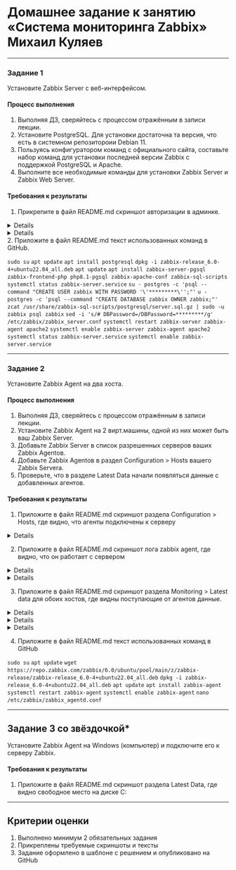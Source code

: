 # Домашнее задание к занятию «Система мониторинга Zabbix» Михаил Куляев


---

### Задание 1 

Установите Zabbix Server с веб-интерфейсом.

#### Процесс выполнения
1. Выполняя ДЗ, сверяйтесь с процессом отражённым в записи лекции.
2. Установите PostgreSQL. Для установки достаточна та версия, что есть в системном репозитороии Debian 11.
3. Пользуясь конфигуратором команд с официального сайта, составьте набор команд для установки последней версии Zabbix с поддержкой PostgreSQL и Apache.
4. Выполните все необходимые команды для установки Zabbix Server и Zabbix Web Server.

#### Требования к результаты 
1. Прикрепите в файл README.md скриншот авторизации в админке.

<details>
   
![Screnshot](https://github.com/mkuliaev/smon-homeworks/blob/main/png/scrin_admin1.png)
   
</details>
<details>
   
![Screnshot](https://github.com/mkuliaev/smon-homeworks/blob/main/png/scrin_admin2.png)
   
</details>
2. Приложите в файл README.md текст использованных команд в GitHub.

`sudo su`
`apt update`
`apt install postgresql`
`dpkg -i zabbix-release_6.0-4+ubuntu22.04_all.deb`
`apt update`
`apt install zabbix-server-pgsql zabbix-frontend-php php8.1-pgsql zabbix-apache-conf zabbix-sql-scripts`
`systemctl status zabbix-server.service`
`su - postgres -c 'psql --command "CREATE USER zabbix WITH PASSWORD '\'*********\'';"'`
`u - postgres -c 'psql --command "CREATE DATABASE zabbix OWNER zabbix;"'`
`zcat /usr/share/zabbix-sql-scripts/postgresql/server.sql.gz | sudo -u zabbix psql zabbix`
`sed -i 's/# DBPassword=/DBPassword=*********/g' /etc/zabbix/zabbix_server.conf`
`systemctl restart zabbix-server zabbix-agent apache2`
`systemctl enable zabbix-server zabbix-agent apache2`
`systemctl status zabbix-server.service`
`systemctl enable zabbix-server.service`




---

### Задание 2 

Установите Zabbix Agent на два хоста.

#### Процесс выполнения
1. Выполняя ДЗ, сверяйтесь с процессом отражённым в записи лекции.
2. Установите Zabbix Agent на 2 вирт.машины, одной из них может быть ваш Zabbix Server.
3. Добавьте Zabbix Server в список разрешенных серверов ваших Zabbix Agentов.
4. Добавьте Zabbix Agentов в раздел Configuration > Hosts вашего Zabbix Servera.
5. Проверьте, что в разделе Latest Data начали появляться данные с добавленных агентов.

#### Требования к результаты 
1. Приложите в файл README.md скриншот раздела Configuration > Hosts, где видно, что агенты подключены к серверу

<details>
   
![Screnshot](https://github.com/mkuliaev/smon-homeworks/blob/main/png/Configuration%20%3E%20Hosts.png)
   
</details>

2. Приложите в файл README.md скриншот лога zabbix agent, где видно, что он работает с сервером

<details>
   
![Screnshot](https://github.com/mkuliaev/smon-homeworks/blob/main/png/log%20zabbix%20agent1.png)
   
</details>
<details>
   
![Screnshot](https://github.com/mkuliaev/smon-homeworks/blob/main/png/log%20zabbix%20agent2.png)
   
</details>

3. Приложите в файл README.md скриншот раздела Monitoring > Latest data для обоих хостов, где видны поступающие от агентов данные.
<details>
   
![Screnshot](https://github.com/mkuliaev/smon-homeworks/blob/main/png/Monitoring%20%3E%20Latest-agent1.png)
   
</details>
<details>
   
![Screnshot](https://github.com/mkuliaev/smon-homeworks/blob/main/png/Monitoring%20%3E%20Latest-agent2.png)
   
</details>
<details>
   
![Screnshot](https://github.com/mkuliaev/smon-homeworks/blob/main/png/Monitoring%20%3E%20Latest-server.png)
   
</details>

4. Приложите в файл README.md текст использованных команд в GitHub

`sudo su`
`apt update`
`wget https://repo.zabbix.com/zabbix/6.0/ubuntu/pool/main/z/zabbix-release/zabbix-release_6.0-4+ubuntu22.04_all.deb`
`dpkg -i zabbix-release_6.0-4+ubuntu22.04_all.deb`
`apt update`
`apt install zabbix-agent`
`systemctl restart zabbix-agent`
`systemctl enable zabbix-agent`
`nano /etc/zabbix/zabbix_agentd.conf`



---
## Задание 3 со звёздочкой*
Установите Zabbix Agent на Windows (компьютер) и подключите его к серверу Zabbix.

#### Требования к результаты 
1. Приложите в файл README.md скриншот раздела Latest Data, где видно свободное место на диске C:
--- 

## Критерии оценки

1. Выполнено минимум 2 обязательных задания
2. Прикреплены требуемые скриншоты и тексты 
3. Задание оформлено в шаблоне с решением и опубликовано на GitHub




